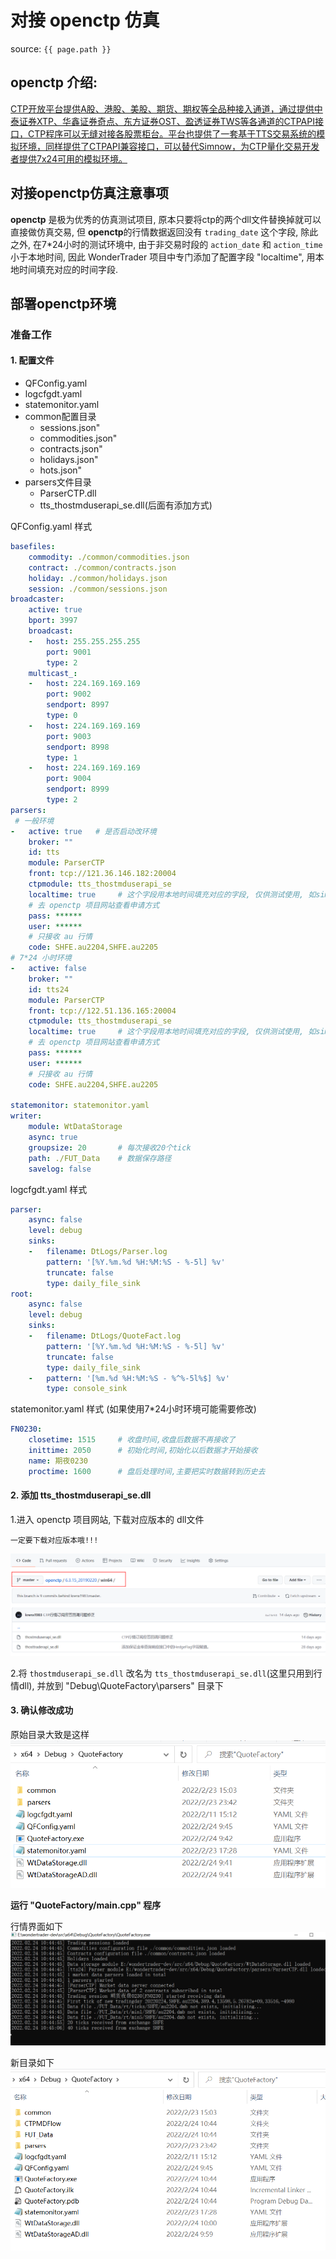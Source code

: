 # 对接 openctp 仿真

source: `{{ page.path }}`

## openctp 介绍:

[CTP开放平台提供A股、港股、美股、期货、期权等全品种接入通道，通过提供中泰证券XTP、华鑫证券奇点、东方证券OST、盈透证券TWS等各通道的CTPAPI接口，CTP程序可以无缝对接各股票柜台。平台也提供了一套基于TTS交易系统的模拟环境，同样提供了CTPAPI兼容接口，可以替代Simnow，为CTP量化交易开发者提供7x24可用的模拟环境。](https://github.com/dumengru/openctp)

## 对接openctp仿真注意事项

**openctp** 是极为优秀的仿真测试项目, 原本只要将ctp的两个dll文件替换掉就可以直接做仿真交易, 但 **openctp**的行情数据返回没有 `trading_date` 这个字段, 除此之外, 在7*24小时的测试环境中, 由于非交易时段的 `action_date` 和 `action_time` 小于本地时间, 因此 WonderTrader 项目中专门添加了配置字段 "localtime", 用本地时间填充对应的时间字段.

## 部署openctp环境

### 准备工作

#### 1. 配置文件

- QFConfig.yaml 
- logcfgdt.yaml
- statemonitor.yaml
- common配置目录
  - sessions.json"
  - commodities.json"
  - contracts.json"
  - holidays.json"
  - hots.json"
- parsers文件目录
  - ParserCTP.dll
  - tts_thostmduserapi_se.dll(后面有添加方式)

QFConfig.yaml 样式

```yaml
basefiles:
    commodity: ./common/commodities.json
    contract: ./common/contracts.json
    holiday: ./common/holidays.json
    session: ./common/sessions.json
broadcaster:
    active: true
    bport: 3997
    broadcast:
    -   host: 255.255.255.255
        port: 9001
        type: 2
    multicast_:
    -   host: 224.169.169.169
        port: 9002
        sendport: 8997
        type: 0
    -   host: 224.169.169.169
        port: 9003
        sendport: 8998
        type: 1
    -   host: 224.169.169.169
        port: 9004
        sendport: 8999
        type: 2
parsers:
 # 一般环境
-   active: true   # 是否启动改环境
    broker: ""
    id: tts
    module: ParserCTP
    front: tcp://121.36.146.182:20004
    ctpmodule: tts_thostmduserapi_se
    localtime: true     # 这个字段用本地时间填充对应的字段, 仅供测试使用, 如simnow全天候行情，openctp等环境, 实盘一定要关闭
    # 去 openctp 项目网站查看申请方式
    pass: ******
    user: ******
    # 只接收 au 行情
    code: SHFE.au2204,SHFE.au2205
# 7*24 小时环境
-   active: false
    broker: ""
    id: tts24       
    module: ParserCTP
    front: tcp://122.51.136.165:20004
    ctpmodule: tts_thostmduserapi_se
    localtime: true     # 这个字段用本地时间填充对应的字段, 仅供测试使用, 如simnow全天候行情，openctp等环境, 实盘一定要关闭
    # 去 openctp 项目网站查看申请方式
    pass: ******
    user: ******
    # 只接收 au 行情
    code: SHFE.au2204,SHFE.au2205

statemonitor: statemonitor.yaml
writer:
    module: WtDataStorage
    async: true
    groupsize: 20       # 每次接收20个tick
    path: ./FUT_Data    # 数据保存路径
    savelog: false
```

logcfgdt.yaml 样式

```yaml
parser:
    async: false
    level: debug
    sinks:
    -   filename: DtLogs/Parser.log
        pattern: '[%Y.%m.%d %H:%M:%S - %-5l] %v'
        truncate: false
        type: daily_file_sink
root:
    async: false
    level: debug
    sinks:
    -   filename: DtLogs/QuoteFact.log
        pattern: '[%Y.%m.%d %H:%M:%S - %-5l] %v'
        truncate: false
        type: daily_file_sink
    -   pattern: '[%m.%d %H:%M:%S - %^%-5l%$] %v'
        type: console_sink
```

statemonitor.yaml 样式
(如果使用7*24小时环境可能需要修改)
```yaml
FN0230:
    closetime: 1515     # 收盘时间,收盘后数据不再接收了
    inittime: 2050      # 初始化时间,初始化以后数据才开始接收
    name: 期夜0230
    proctime: 1600      # 盘后处理时间,主要把实时数据转到历史去
```

#### 2. 添加 tts_thostmduserapi_se.dll

1.进入 openctp 项目网站, 下载对应版本的 dll文件

```tip
一定要下载对应版本哦!!!
```

![](../../assets/images/wt/wt011.png)

2.将 `thostmduserapi_se.dll` 改名为 `tts_thostmduserapi_se.dll`(这里只用到行情dll), 并放到 "Debug\QuoteFactory\parsers" 目录下

#### 3. 确认修改成功

原始目录大致是这样
![](../../assets/images/wt/wt012.png)

**运行 "QuoteFactory/main.cpp" 程序**

行情界面如下
![](../../assets/images/wt/wt013.png)

新目录如下
![](../../assets/images/wt/wt014.png)

